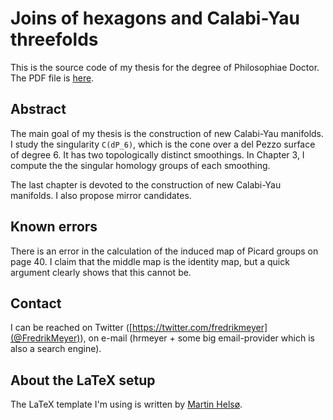 # Joins of hexagons and Calabi-Yau threefolds

This is the source code of my thesis for the degree of Philosophiae Doctor. The PDF file is [here](main.pdf).

## Abstract

The main goal of my thesis is the construction of new Calabi-Yau manifolds. I study the singularity `C(dP_6)`, which is the cone over a del Pezzo surface of degree 6. It has two topologically distinct smoothings. In Chapter 3, I compute the the singular homology groups of each smoothing.

The last chapter is devoted to the construction of new Calabi-Yau manifolds. I also propose mirror candidates.

## Known errors

There is an error in the calculation of the induced map of Picard groups on page 40. I claim that the middle map is the identity map, but a quick argument clearly shows that this cannot be. 

## Contact

I can be reached on Twitter ([https://twitter.com/fredrikmeyer](@FredrikMeyer)), on e-mail (hrmeyer + some big email-provider which is also a search engine).

## About the LaTeX setup

The LaTeX template I'm using is written by [Martin Helsø](http://folk.uio.no/martibhe/LaTeX/).

